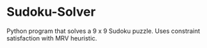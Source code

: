 # Sudoku-Solver
Python program that solves a 9 x 9 Sudoku puzzle.  Uses constraint satisfaction with MRV heuristic.
